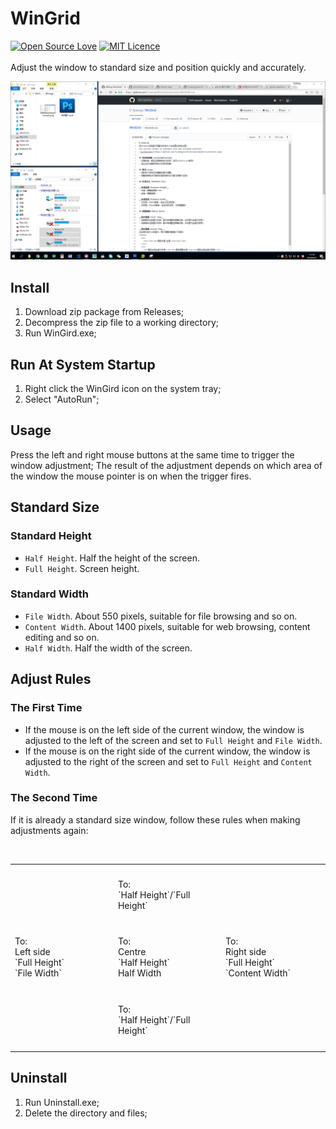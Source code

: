 # WinGrid
[![Open Source Love](https://badges.frapsoft.com/os/v2/open-source.svg?v=103)](https://github.com/ellerbrock/open-source-badge/)
[![MIT Licence](https://badges.frapsoft.com/os/mit/mit.svg?v=103)](https://opensource.org/licenses/mit-license.php)  
   
Adjust the window to standard size and position quickly and accurately.  

![screenshot](https://github.com/Tyxiang/WinGrid/blob/master/screenshot.png)

## Install
1. Download zip package from Releases;
1. Decompress the zip file to a working directory;
1. Run WinGird.exe;

## Run At System Startup
1. Right click the WinGird icon on the system tray;
1. Select "AutoRun";

## Usage
Press the left and right mouse buttons at the same time to trigger the window adjustment; The result of the adjustment depends on which area of the window the mouse pointer is on when the trigger fires.

## Standard Size

### Standard Height ###
- `Half Height`. Half the height of the screen.
- `Full Height`. Screen height.

### Standard Width ###
- `File Width`. About 550 pixels, suitable for file browsing and so on.
- `Content Width`. About 1400 pixels, suitable for web browsing, content editing and so on.
- `Half Width`. Half the width of the screen.

## Adjust Rules

### The First Time ###
- If the mouse is on the left side of the current window, the window is adjusted to the left of the screen and set to `Full Height` and `File Width`.
- If the mouse is on the right side of the current window, the window is adjusted to the right of the screen and set to `Full Height` and `Content Width`.

### The Second Time ###
If it is already a standard size window, follow these rules when making adjustments again:
<table>
  <tr height="100">
    <td width="180"></td>
    <td width="180">To:<br>`Half Height`/`Full Height`<br></td>
    <td width="180"></td>
  </tr>
  <tr height="100">
    <td>To:<br>Left side<br>`Full Height`<br>`File Width`</td>
    <td>To:<br>Centre<br>`Half Height`<br>Half Width</td>
    <td>To:<br>Right side<br>`Full Height`<br>`Content Width`</td>
  </tr>
  <tr height="100">
    <td></td>
    <td>To:<br>`Half Height`/`Full Height`<br></td>
    <td></td>
  </tr>
</table>

## Uninstall
1. Run Uninstall.exe;
1. Delete the directory and files;
